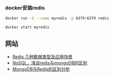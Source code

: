 

### docker安装redis

```bash
docker run -d --name myredis -p 6379:6379 redis

docker start myredis
```


## 网站

- [Redis 几种数据类型及应用场景](https://juejin.cn/post/6844903951502934030)
- [NoSQL，浅谈redis与mongoDB的区别](https://zhuanlan.zhihu.com/p/86777551)
- [MongoDB与Redis的区别分析](https://www.jianshu.com/p/2b523fbee36f)
